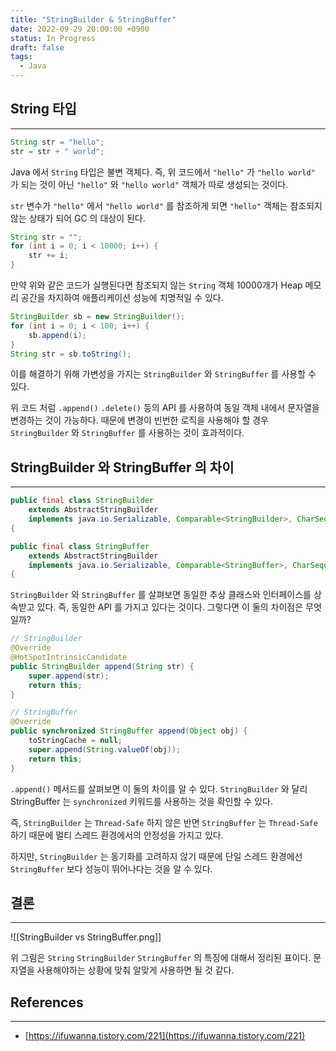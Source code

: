 ```yaml
---
title: "StringBuilder & StringBuffer"
date: 2022-09-29 20:00:00 +0900
status: In Progress
draft: false
tags:
  - Java
---
```


## String 타입

---

```java
String str = "hello";
str = str + " world";
```

Java 에서 `String` 타입은 불변 객체다. 즉, 위 코드에서 `"hello"` 가 `"hello world"` 가 되는 것이 아닌 `"hello"` 와 `"hello world"` 객체가 따로 생성되는 것이다.

`str` 변수가 `"hello"` 에서 `"hello world"` 를 참조하게 되면 `"hello"` 객체는 참조되지 않는 상태가 되어 GC 의 대상이 된다.

```java
String str = "";
for (int i = 0; i < 10000; i++) {
    str += i;
}
```

만약 위와 같은 코드가 실행된다면 참조되지 않는 `String` 객체 10000개가 Heap 메모리 공간을 차지하여 애플리케이션 성능에 치명적일 수 있다.

```java
StringBuilder sb = new StringBuilder();
for (int i = 0; i < 100; i++) {
    sb.append(i);
}
String str = sb.toString();
```

이를 해결하기 위해 가변성을 가지는 `StringBuilder` 와 `StringBuffer` 를 사용할 수 있다.

위 코드 처럼 `.append()` `.delete()` 등의 API 를 사용하여 동일 객체 내에서 문자열을 변경하는 것이 가능하다. 때문에 변경이 빈번한 로직을 사용해야 할 경우 `StringBuilder` 와 `StringBuffer` 를 사용하는 것이 효과적이다.

## StringBuilder 와 StringBuffer 의 차이

---

```java
public final class StringBuilder
    extends AbstractStringBuilder
    implements java.io.Serializable, Comparable<StringBuilder>, CharSequence
{
```

```java
public final class StringBuffer
    extends AbstractStringBuilder
    implements java.io.Serializable, Comparable<StringBuffer>, CharSequence
{
```

`StringBuilder` 와 `StringBuffer` 를 살펴보면 동일한 추상 클래스와 인터페이스를 상속받고 있다. 즉, 동일한 API 를 가지고 있다는 것이다. 그렇다면 이 둘의 차이점은 무엇일까?

```java
// StringBuilder
@Override
@HotSpotIntrinsicCandidate
public StringBuilder append(String str) {
    super.append(str);
    return this;
}
```

```java
// StringBuffer
@Override
public synchronized StringBuffer append(Object obj) {
    toStringCache = null;
    super.append(String.valueOf(obj));
    return this;
}
```

`.append()` 메서드를 살펴보면 이 둘의 차이를 알 수 있다. `StringBuilder` 와 달리 StringBuffer 는 `synchronized` 키워드를 사용하는 것을 확인할 수 있다.

즉, `StringBuilder` 는 `Thread-Safe` 하지 않은 반면 `StringBuffer` 는 `Thread-Safe` 하기 때문에 멀티 스레드 환경에서의 안정성을 가지고 있다.

하지만, `StringBuilder` 는 동기화를 고려하지 않기 때문에 단일 스레드 환경에선 `StringBuffer` 보다 성능이 뛰어나다는 것을 알 수 있다.

## 결론

---

![[StringBuilder vs StringBuffer.png]]

위 그림은 `String` `StringBuilder` `StringBuffer` 의 특징에 대해서 정리된 표이다. 문자열을 사용해야하는 상황에 맞춰 알맞게 사용하면 될 것 같다.

## References

---

- [https://ifuwanna.tistory.com/221](https://ifuwanna.tistory.com/221)
